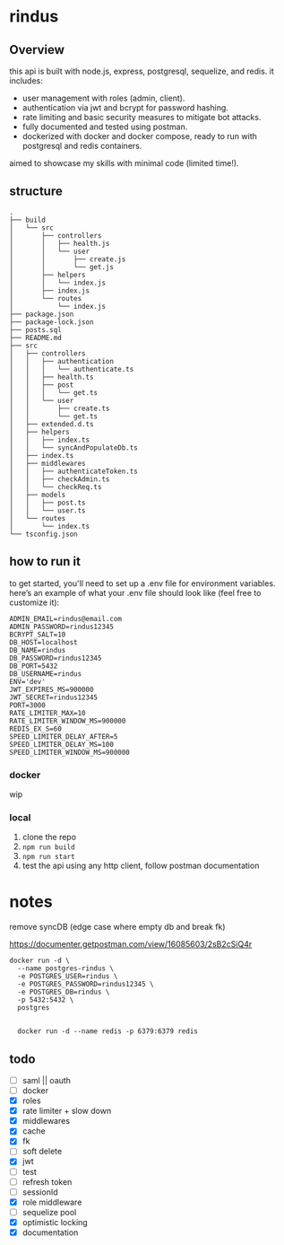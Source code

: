 # rindus

## Overview

this api is built with node.js, express, postgresql, sequelize, and redis. it includes:

- user management with roles (admin, client).
- authentication via jwt and bcrypt for password hashing.
- rate limiting and basic security measures to mitigate bot attacks.
- fully documented and tested using postman.
- dockerized with docker and docker compose, ready to run with postgresql and redis containers.

aimed to showcase my skills with minimal code (limited time!).

## structure

```
.
├── build
│   └── src
│       ├── controllers
│       │   ├── health.js
│       │   └── user
│       │       ├── create.js
│       │       └── get.js
│       ├── helpers
│       │   └── index.js
│       ├── index.js
│       └── routes
│           └── index.js
├── package.json
├── package-lock.json
├── posts.sql
├── README.md
├── src
│   ├── controllers
│   │   ├── authentication
│   │   │   └── authenticate.ts
│   │   ├── health.ts
│   │   ├── post
│   │   │   └── get.ts
│   │   └── user
│   │       ├── create.ts
│   │       └── get.ts
│   ├── extended.d.ts
│   ├── helpers
│   │   ├── index.ts
│   │   └── syncAndPopulateDb.ts
│   ├── index.ts
│   ├── middlewares
│   │   ├── authenticateToken.ts
│   │   ├── checkAdmin.ts
│   │   └── checkReq.ts
│   ├── models
│   │   ├── post.ts
│   │   └── user.ts
│   └── routes
│       └── index.ts
└── tsconfig.json
```

## how to run it

to get started, you'll need to set up a .env file for environment variables. here’s an example of what your .env file should look like (feel free to customize it):

```
ADMIN_EMAIL=rindus@email.com
ADMIN_PASSWORD=rindus12345
BCRYPT_SALT=10
DB_HOST=localhost
DB_NAME=rindus
DB_PASSWORD=rindus12345
DB_PORT=5432
DB_USERNAME=rindus
ENV='dev'
JWT_EXPIRES_MS=900000
JWT_SECRET=rindus12345
PORT=3000
RATE_LIMITER_MAX=10
RATE_LIMITER_WINDOW_MS=900000
REDIS_EX_S=60
SPEED_LIMITER_DELAY_AFTER=5
SPEED_LIMITER_DELAY_MS=100
SPEED_LIMITER_WINDOW_MS=900000
```

### docker

wip

### local

1. clone the repo
2. `npm run build`
3. `npm run start`
4. test the api using any http client, follow postman documentation

# notes

remove syncDB (edge case where empty db and break fk)

https://documenter.getpostman.com/view/16085603/2sB2cSiQ4r

```
docker run -d \
  --name postgres-rindus \
  -e POSTGRES_USER=rindus \
  -e POSTGRES_PASSWORD=rindus12345 \
  -e POSTGRES_DB=rindus \
  -p 5432:5432 \
  postgres


  docker run -d --name redis -p 6379:6379 redis
```

## todo

- [ ] saml || oauth
- [ ] docker
- [x] roles
- [x] rate limiter + slow down
- [x] middlewares
- [x] cache
- [x] fk
- [ ] soft delete
- [x] jwt
- [ ] test
- [ ] refresh token
- [ ] sessionId
- [x] role middleware
- [ ] sequelize pool
- [x] optimistic locking
- [x] documentation
